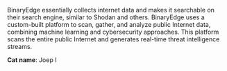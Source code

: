 BinaryEdge essentially collects internet data and makes it searchable on their search engine, similar to Shodan and others. BinaryEdge uses a custom-built platform to scan, gather, and analyze public Internet data, combining machine learning and cybersecurity approaches. This platform scans the entire public Internet and generates real-time threat intelligence streams.

**Cat name**: Joep I